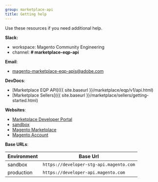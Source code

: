 ```yaml
---
group: marketplace-api
title: Getting help
---
```


Use these resources if you need additional help.

**Slack:**
-  workspace: Magento Community Engineering
-  channel: **# marketplace-eqp-api**

**Email**:
- <magento-marketplace-eqp-apis@adobe.com>

**DevDocs**:
-  [Marketplace EQP API]({{ site.baseurl }}/marketplace/eqp/v1/api.html)
-  [Marketplace Sellers]({{ site.baseurl }}/marketplace/sellers/getting-started.html)

**Websites**:
-  [Marketplace Developer Portal](https://developer.magento.com)
-  [sandbox](https://developer-stg.magento.com)
-  [Magento Marketplace](https://marketplace.magento.com)
-  [Magento Account](https://account.magento.com)

**Base URLs**:

|Environment|Base Url|
|-----------|--------|
|sandbox    | `https://developer-stg-api.magento.com` |
|production | `https://developer-api.magento.com`     |
